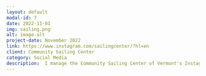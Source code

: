 ```yaml
---
layout: default
modal-id: 7
date: 2022-11-01
img: sailing.png
alt: image-alt
project-date: November 2022
link: https://www.instagram.com/sailingcenter/?hl=en
client: Community Sailing Center
category: Social Media
description:  I manage the Community Sailing Center of Vermont's Instagram account. I took pictures of classes and kids sailing for content and raised awareness about the end of the year event.
---
```

